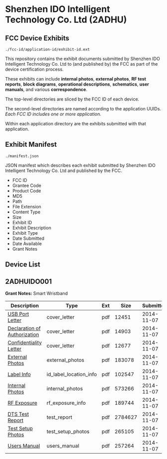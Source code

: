 # Shenzhen IDO Intelligent Technology Co. Ltd (2ADHU)
## FCC Device Exhibits

```
./fcc-id/application-id/exhibit-id.ext
```

This repository contains the exhibit documents submitted by Shenzhen IDO Intelligent Technology Co. Ltd to (and published by) the FCC as part of the device certification process.

These exhibits can include **internal photos**, **external photos**, **RF test reports**, **block diagrams**, **operational descriptions**, **schematics**, **user manuals**, and various **correspondence**.

The top-level directories are sliced by the FCC ID of each device.

The second-level directories are named according to the application UUIDs. *Each FCC ID includes one or more application.*

Within each application directory are the exhibits submitted with that application. 

## Exhibit Manifest

```
./manifest.json
```

JSON manifest which describes each exhibit submitted by Shenzhen IDO Intelligent Technology Co. Ltd and published by the FCC.

- FCC ID
- Grantee Code
- Product Code
- MD5
- Path
- File Extension
- Content Type
- Size
- Exhibit ID
- Exhibit Description
- Exhibit Type
- Date Submitted
- Date Available
- Grant Notes

## Device List
## 2ADHUIDO001
**Grant Notes:** Smart Wristband

| Description | Type | Ext | Size | Submitted | Available |
| ----------- | ---- | --- | ---- | --------- | --------- |
| [USB Port Letter](2ADHUIDO001/e4cdfdd9fc25cf3fdff9ddcd8ca7da9d/2438635.pdf) | cover_letter | pdf | 12451 | 2014-11-07 | 2014-11-07 |
| [Declaration of Authorization](2ADHUIDO001/e4cdfdd9fc25cf3fdff9ddcd8ca7da9d/2438638.pdf) | cover_letter | pdf | 14903 | 2014-11-07 | 2014-11-07 |
| [Confidentiality Letter](2ADHUIDO001/e4cdfdd9fc25cf3fdff9ddcd8ca7da9d/2438639.pdf) | cover_letter | pdf | 12677 | 2014-11-07 | 2014-11-07 |
| [External Photos](2ADHUIDO001/e4cdfdd9fc25cf3fdff9ddcd8ca7da9d/2438630.pdf) | external_photos | pdf | 183078 | 2014-11-07 | 2014-11-07 |
| [Label Info](2ADHUIDO001/e4cdfdd9fc25cf3fdff9ddcd8ca7da9d/2438636.pdf) | id_label_location_info | pdf | 102547 | 2014-11-07 | 2014-11-07 |
| [Internal Photos](2ADHUIDO001/e4cdfdd9fc25cf3fdff9ddcd8ca7da9d/2438631.pdf) | internal_photos | pdf | 573266 | 2014-11-07 | 2014-11-07 |
| [RF Exposure](2ADHUIDO001/e4cdfdd9fc25cf3fdff9ddcd8ca7da9d/2438634.pdf) | rf_exposure_info | pdf | 189744 | 2014-11-07 | 2014-11-07 |
| [DTS Test Report](2ADHUIDO001/e4cdfdd9fc25cf3fdff9ddcd8ca7da9d/2438633.pdf) | test_report | pdf | 2784627 | 2014-11-07 | 2014-11-07 |
| [Test Setup Photos](2ADHUIDO001/e4cdfdd9fc25cf3fdff9ddcd8ca7da9d/2438632.pdf) | test_setup_photos | pdf | 265105 | 2014-11-07 | 2014-11-07 |
| [Users Manual](2ADHUIDO001/e4cdfdd9fc25cf3fdff9ddcd8ca7da9d/2438637.pdf) | users_manual | pdf | 257264 | 2014-11-07 | 2014-11-07 |
